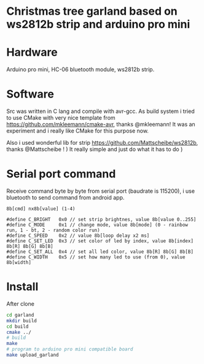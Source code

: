 # Christmas tree garland based on ws2812b strip and arduino pro mini

# Hardware
Arduino pro mini, HC-06 bluetooth module, ws2812b strip.

# Software
Src was written in C lang and compile with avr-gcc. As build system i tried to use CMake with very nice template from https://github.com/mkleemann/cmake-avr, thanks @mkleemann! It was an experiment and i really like CMake for this purpose now.

Also i used wonderful lib for strip https://github.com/Mattscheibe/ws2812b, thanks @Mattscheibe ! ) It really simple and just do what it has to do )

# Serial port command

Receive command byte by byte from serial port (baudrate is 115200), i use bluetooth to send command from android app.
```
8b[cmd] nx8b[value] (1-4)

#define C_BRIGHT   0x0 // set strip brightnes, value 8b[value 0..255]
#define C_MODE     0x1 // change mode, value 8b[mode] (0 - rainbow run, 1 - bt, 2 - random color run)
#define C_SPEED    0x2 // value 8b[loop delay x2 ms]
#define C_SET_LED  0x3 // set color of led by index, value 8b[index] 8b[R] 8b[G] 8b[B]
#define C_SET_ALL  0x4 // set all led color, value 8b[R] 8b[G] 8b[B]
#define C_WIDTH    0x5 // set how many led to use (from 0), value 8b[width]
```
# Install

After clone

``` bash
cd garland
mkdir build
cd build
cmake ../
# build
make
# program to arduino pro mini compatible board
make upload_garland
```
